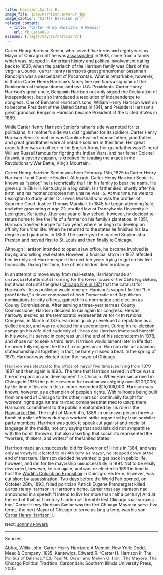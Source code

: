 ```yaml
---
title: Harrison,Carter H.
image_file: site/HarrisonCarterSr.jpg
image_caption: "Carter Harrison Sr."
related_content:
  - title: "Carter Henry Harrison: A Memoir"
    url: fk_01464088
aliases: [/legal/mayors/harrisonr/]
---
```


Carter Henry Harrison Senior, who served five terms and eight years as Mayor of Chicago until he was [assassinated](http://homicide.northwestern.edu/database/916/?page=1) in 1893, came from a family which was, steeped in American history and political involvement dating back to 1635, when the patriarch of the Harrison family was Clerk of the Virginia Council. Carter Henry Harrison’s great grandmother Susannah Randolph was a descendant of Pocahontas. What is remarkable, however, is that in Carter Henry Harrison’s family line one finds a signator of the Declaration of Independence, and two U.S. Presidents. Carter Henry Harrison’s great uncle, Benjamin Harrison not only signed the Declaration of Independence, but also introduced a resolution of independence to congress. One of Benjamin Harrison’s sons, William Henry Harrison went on to become President of the United States in 1841, and President Harrison’s great grandson Benjamin Harrison became President of the United States in 1889.

While Carter Henry Harrison Senior’s father’s side was noted for its politicians, his mother’s side was distinguished for its soldiers. Carter Henry Harrison Senior’s mother was Caroline Evalind, whose father, grandfather, and great grandfather were all notable soldiers in their time. Her great grandfather was an officer in the English Army, her grandfather was General William Russell famous for fighting the Indian Wars, and her father Colonel Russell,  a cavalry captain, is credited for leading the attack  in the Revolutionary War Battle, King’s Mountain.

Carter Henry Harrison Senior was born February 15th, 1825 to Carter Henry Harrison II and Caroline Evalind. Although, Carter Henry Harrison Senior is known as “senior,” he is technically the III in his family to bear the name. He grew up in Elk Hill, Kentucky in a log cabin. His father died, shortly after his birth, and his mother schooled him until he was 15. At this time, he went to Lexington to study under Dr. Lewis Marshall who was the brother of Supreme Court Justice Thomas Marshall. In 1845 he began attending Yale, and after graduating at age 20, studied law at Transylvania University in Lexington, Kentucky. After one year of law school, however, he decided to return home to live the life of a farmer on his family’s plantation. In 1851, Harrison traveled Europe for two years where he began to develop an affinity for urban life. When he returned to the states he finished his law degree and graduated in 1853. The same year he married Sophonisba Preston and moved first to St. Louis and then finally to Chicago.

Although Harrison intended to open a law office, he became involved in buying and selling real estate. However, a financial storm in 1857 affected him terribly and Harrison spent the next ten years trying to get on his feet financially. During this time, five of his children died in infancy.

In an attempt to move away from real-estate, Harrison made an unsuccessful attempt at running for the lower house of the State legislature, but it was not until the great [Chicago Fire in 1871](http://www.encyclopedia.chicagohistory.org/pages/1740.html) that the catalyst for Harrison’s life as politician would emerge. Harrison’s support for the “fire proof ticket,” a ticket composed of both Democratic and Republican nominations for city offices, gained him a nomination and election as County Commissioner. After serving a three-year term as County Commissioner, Harrison decided to run again for congress. He was narrowly elected as the Democratic Representative for 44th National Congress, in March of 1875. Harrison quickly developed a reputation as a skilled orator, and was re-elected for a second term. During his re-election campaign his wife died suddenly of illness and Harrison immersed himself in his work. He served in congress until the end of his second term in 1878, and chose not to seek a third term. Harrison would lament later in life that he never fully enjoyed the life of a congressman. Harrison did not abandon statesmanship all together; in fact, he barely missed a beat. In the spring of 1879, Harrison was elected to be the mayor of Chicago.

Harrison was elected to the office of mayor five times, serving from 1879-1887 and then again in 1893.. The time that Harrison served in office was a time of expansion and development for Chicago. When Harrison arrived in Chicago in 1855 the public revenue for taxation was slightly over $200,000; by the time of his death this number exceeded $15,000,000. Harrison was known, however, as a champion of people’s rights. With railroads being built from one end of Chicago to the other, Harrison continually fought for workers’ rights against the railroad companies that tried to usurp them. Harrison’s commitment to the public is epitomized by his role in the [Haymarket Riot](/historical/haymarket). The night of March 4th, 1886 an unknown person threw a bomb at police officers during a workers’ strike organized by local socialist party members. Harrison was quick to speak out against anti-socialist language in the media, not only saying that socialists did not sympathize with the bomb throwers, but also asserting that socialists represented the “workers, thinkers, and writers” of the United States.

Harrison made an unsuccessful bid for Governor of Illinois in 1884, and was only narrowly re-elected to his 4th term as mayor; he stepped down at the end of that term. Harrison decided he wanted to get back in public life, however, and ran for the mayorship unsuccessfully in 1891. Not to be easily dissuaded, however, he ran again, and was re-elected in 1893 in time to host the [World's Columbian Exposition](/historical/expo) in Chicago. His term, however, was cut short by [assassination](http://homicide.northwestern.edu/database/916/?page=1). Two days before the World Fair opened, on October 28th, 1893, failed politician Patrick Eugene Prendergast killed Carter Henry Harrison in Harrison’s home. Earlier that day Harrison had announced in a speech “I intend to live for more than half a century! And at the end of that half century London will tremble lest Chicago shall surpass her.” Carter Henry Harrison Senior was the first Chicago Mayor to serve five terms; the next Mayor of Chicago to serve as long a term, was his son [Carter Henry Harrison II](/legal/mayor/harrisonJr).


Next:  [Johnny Powers](/legal/mayors/powers)

---
Sources:

Abbot, Willis John. Carter Henry Harrison: A Memoir. New York: Dodd, Mead & Company, 1895.
Kantowicz, Edward R. “Carter H. Harrison II: The Politics of Balance.” Ed. Paul M. Green and Melvin G. Holli. The Mayors: The Chicago Political Tradition.
Carbondale: Southern Illinois University Press, 2005.
